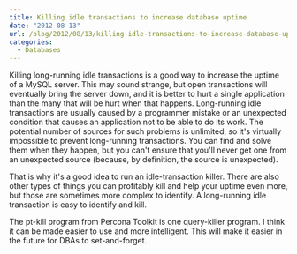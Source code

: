 ```yaml
---
title: Killing idle transactions to increase database uptime
date: "2012-08-13"
url: /blog/2012/08/13/killing-idle-transactions-to-increase-database-uptime/
categories:
  - Databases
---
```

Killing long-running idle transactions is a good way to increase the uptime of a MySQL server. This may sound strange, but open transactions will eventually bring the server down, and it is better to hurt a single application than the many that will be hurt when that happens.
Long-running idle transactions are usually caused by a programmer mistake or an unexpected condition that causes an application not to be able to do its work. The potential number of sources for such problems is unlimited, so it's virtually impossible to prevent long-running transactions. You can find and solve them when they happen, but you can't ensure that you'll never get one from an unexpected source (because, by definition, the source is unexpected).

That is why it's a good idea to run an idle-transaction killer. There are also other types of things you can profitably kill and help your uptime even more, but those are sometimes more complex to identify. A long-running idle transaction is easy to identify and kill.

The pt-kill program from Percona Toolkit is one query-killer program. I think it can be made easier to use and more intelligent. This will make it easier in the future for DBAs to set-and-forget.
